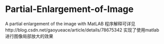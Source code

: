 # Partial-Enlargement-of-Image
A partial enlargement of the image with MatLAB
程序解释可详见http://blog.csdn.net/gaoyueace/article/details/78675342
实现了使用matlab进行图像局部放大的效果
